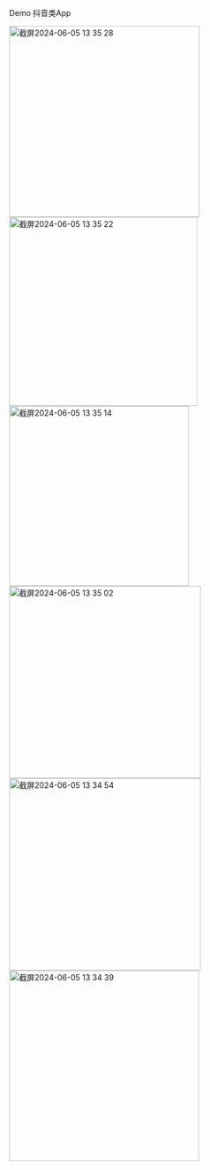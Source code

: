 Demo
抖音类App


<img width="345" alt="截屏2024-06-05 13 35 28" src="https://github.com/JohnsonPG/douyinApp-Harmonyos-ArkTS/assets/45783635/8de15a41-d321-4621-8242-d004d7af764b">
<img width="341" alt="截屏2024-06-05 13 35 22" src="https://github.com/JohnsonPG/douyinApp-Harmonyos-ArkTS/assets/45783635/aa745da9-977e-4d7a-bf18-6801abebe8e2">
<img width="325" alt="截屏2024-06-05 13 35 14" src="https://github.com/JohnsonPG/douyinApp-Harmonyos-ArkTS/assets/45783635/988f4651-d05c-4651-8491-f2a272226e9b">
<img width="347" alt="截屏2024-06-05 13 35 02" src="https://github.com/JohnsonPG/douyinApp-Harmonyos-ArkTS/assets/45783635/b1b36fa1-9ebe-434b-8caf-b9152ab7c671">
<img width="347" alt="截屏2024-06-05 13 34 54" src="https://github.com/JohnsonPG/douyinApp-Harmonyos-ArkTS/assets/45783635/142de9d9-a28a-4dfd-ad39-287f9894cdd7">
<img width="344" alt="截屏2024-06-05 13 34 39" src="https://github.com/JohnsonPG/douyinApp-Harmonyos-ArkTS/assets/45783635/084049d5-06f3-497d-ac08-4d8f0f5e93bd">
